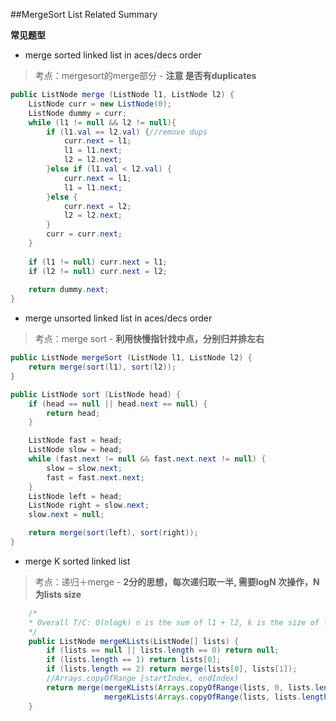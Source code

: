##MergeSort List Related Summary

**常见题型** 
- merge sorted linked list in aces/decs order
> 考点：mergesort的merge部分
	-  **注意 是否有duplicates**

``` java
public ListNode merge (ListNode l1, ListNode l2) {
    ListNode curr = new ListNode(0);
    ListNode dummy = curr;
    while (l1 != null && l2 != null){
    	if (l1.val == l2.val) {//remove dups
    		curr.next = l1;
    		l1 = l1.next;
    		l2 = l2.next;
    	}else if (l1.val < l2.val) {
            curr.next = l1;
            l1 = l1.next;
        }else {
            curr.next = l2;
            l2 = l2.next;
        }
        curr = curr.next;
    }
    
    if (l1 != null) curr.next = l1;
    if (l2 != null) curr.next = l2;
    
    return dummy.next;
}
```
- merge unsorted linked list in aces/decs order
> 考点：merge sort
	-  **利用快慢指针找中点，分别归并排左右**

``` java
public ListNode mergeSort (ListNode l1, ListNode l2) {
	return merge(sort(l1), sort(l2));
}

public ListNode sort (ListNode head) {
	if (head == null || head.next == null) {
		return head;
	}

	ListNode fast = head;
	ListNode slow = head;
	while (fast.next != null && fast.next.next != null) {
		slow = slow.next;
		fast = fast.next.next;
	}
	ListNode left = head;
	ListNode right = slow.next;
	slow.next = null;

	return merge(sort(left), sort(right));
}
```

- merge K sorted linked list
> 考点：递归＋merge
	-  **2分的思想，每次递归取一半, 需要logN 次操作，N 为lists size**

``` java
	/*
	* Overall T/C: O(nlogk) n is the sum of l1 + l2, k is the size of lists
	*/
    public ListNode mergeKLists(ListNode[] lists) {
        if (lists == null || lists.length == 0) return null;
        if (lists.length == 1) return lists[0];
        if (lists.length == 2) return merge(lists[0], lists[1]);
        //Arrays.copyOfRange [startIndex, endIndex)
        return merge(mergeKLists(Arrays.copyOfRange(lists, 0, lists.length / 2)), 
                     mergeKLists(Arrays.copyOfRange(lists, lists.length / 2, lists.length)));
    }
```